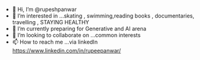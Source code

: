 - 👋 Hi, I’m @rupeshpanwar
- 👀 I’m interested in ...skating , swimming,reading books , documentaries, travelling , STAYING HEALTHY
- 🌱 I’m currently preparing for Generative and AI arena 
- 💞️ I’m looking to collaborate on ...common interests
- 📫 How to reach me ...via linkedIn https://www.linkedin.com/in/rupeepanwar/

<!---
rupeshpanwar/rupeshpanwar is a ✨ special ✨ repository because its `README.md` (this file) appears on your GitHub profile.
You can click the Preview link to take a look at your changes.
--->
